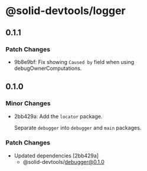 # @solid-devtools/logger

## 0.1.1

### Patch Changes

- 9b8e9bf: Fix showing `Caused by` field when using debugOwnerComputations.

## 0.1.0

### Minor Changes

- 2bb429a: Add the `locator` package.

  Separate `debugger` into `debugger` and `main` packages.

### Patch Changes

- Updated dependencies [2bb429a]
  - @solid-devtools/debugger@0.1.0
